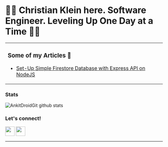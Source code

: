 # 👋🏽 Christian Klein here. Software Engineer. Leveling Up One Day at a Time 🤘🏽

<table>
<tr>
<td valign="top" width="50%">

### Some of my Articles 🌱

- [Set-Up Simple Firestore Database with Express API on NodeJS](https://medium.com/@cklein010715/so-youve-finally-caught-the-geek-bug-8d4c3d62645d)

</td>
</tr>
</table>

### Stats

<img align="center" src="https://github-readme-stats.vercel.app/api?username=ChristianJWKlein&show_icons=true&theme=onedark&line_height=27" alt="AnkitDroidGit github stats" />

### Let's connect!

[<img height="30" src="https://img.shields.io/badge/linkedin-blue.svg?&style=flat&logo=linkedin&logoColor=white" />][linkedin]
[<img height="30" src="https://img.shields.io/badge/-Medium-000000.svg?&style=flat&logo=Medium&logoColor=white" />][medium]
<br />

<hr />

[linkedin]: https://www.linkedin.com/in/christian-klein-a72b72151/
[medium]: https://medium.com/@cklein010715

